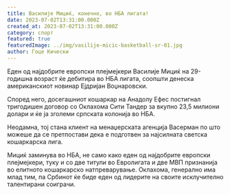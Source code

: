 ```yaml
---
title: Василије Мициќ, конечно, во НБА лигата!
date: 2023-07-02T13:31:00.000Z
created_at: 2023-07-02T13:31:00.000Z
category: спорт
featured: true
featuredImage: ../img/vasilije-micic-basketball-sr-01.jpg
author: Гоце Кически
---
```


Еден од најдобрите европски плејмејкери Василије Мициќ на 29-годишна возраст ќе дебитира во НБА лигата, соопшти денеска американскиот новинар Ејдријан Воџнаровски.

Според него, досегашниот кошаркар на Анадолу Ефес постигнал тригодишен договор со Оклахома Сити Тандер за вкупно 23,5 милиони долари и ќе ја зголеми српската колонија во НБА.

Неодамна, тој стана клиент на менаџерската агенција Васерман по што можеше да се претпостави дека е подготвен за најсилната светска кошаркарска лига.

Мициќ заминува во НБА, не само како еден од најдобрите европски плејмејкери, туку и со две титули во Евролигата и две МВП признанија во елитното кошаркарско натпреварување. Оклахома, генерално има млад тим, па Србинот ќе биде еден од лидерите на своите исклучително талентирани соиграчи.
